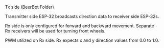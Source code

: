 Tx side (BeerBot Folder)

Transmitter side ESP-32 broadcasts direction data to receiver side ESP-32s.

Rx side is only configured for forward and backward movement. Separate Rx receivers will be used for turning front wheels.

PWM utilized on Rx side. Rx expects x and y direction values from 0.0 to 1.0.
